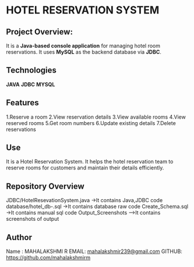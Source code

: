 # HOTEL RESERVATION SYSTEM

## Project Overview:
It is a **Java-based console application** for managing hotel room reservations. It uses **MySQL** as the backend database via **JDBC**.

## Technologies
**JAVA**
**JDBC**
**MYSQL**

## Features 
1.Reserve a room
2.View reservation details
3.View available rooms
4.View reserved rooms
5.Get room numbers
6.Update existing details
7.Delete reservations

## Use 
It is a Hotel Reservation System. It helps the hotel reservation team to reserve rooms for customers and maintain their details efficiently.

## Repository Overview
JDBC/HotelResevationSystem.java
      ->It contains Java,JDBC code
database/hotel_db-.sql
      ->It contains database raw code
  Create_Schema.sql
      ->It contains manual sql code
Output_Screenshots
      -->It contains screenshots of output

## Author
Name : MAHALAKSHMI R
EMAIL: mahalakshmir239@gmail.com
GITHUB: https://github.com/mahalakshmirm
